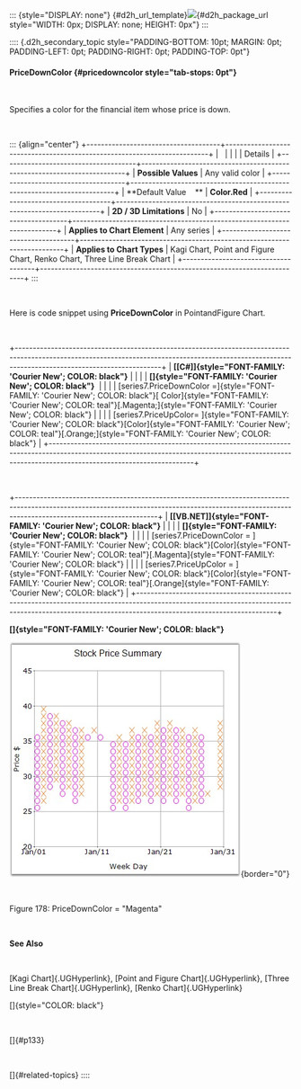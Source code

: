 ::: {style="DISPLAY: none"}
[](ms-xhelp:///?Id=d2h_url_template){#d2h_url_template}![](!package_url!){#d2h_package_url style="WIDTH: 0px; DISPLAY: none; HEIGHT: 0px"}
:::

:::: {.d2h_secondary_topic style="PADDING-BOTTOM: 10pt; MARGIN: 0pt; PADDING-LEFT: 0pt; PADDING-RIGHT: 0pt; PADDING-TOP: 0pt"}
#### PriceDownColor {#pricedowncolor style="tab-stops: 0pt"}

 

Specifies a color for the financial item whose price is down.

 

::: {align="center"}
+-------------------------------------+-------------------------------------------------------------------------+
|                                                                                                               |
|                                                                                                               |
| Details                                                                                                       |
+-------------------------------------+-------------------------------------------------------------------------+
| **Possible Values**                 | Any valid color                                                         |
+-------------------------------------+-------------------------------------------------------------------------+
| **Default Value    **               | **Color.Red**                                                           |
+-------------------------------------+-------------------------------------------------------------------------+
| **2D / 3D Limitations**             | No                                                                      |
+-------------------------------------+-------------------------------------------------------------------------+
| **Applies to Chart Element**        | Any series                                                              |
+-------------------------------------+-------------------------------------------------------------------------+
| **Applies to Chart Types**          | Kagi Chart, Point and Figure Chart, Renko Chart, Three Line Break Chart |
+-------------------------------------+-------------------------------------------------------------------------+
:::

 

Here is code snippet using **PriceDownColor** in PointandFigure Chart.

 

+----------------------------------------------------------------------------------------------------------------------------------------------------------------------------------------------------+
| **[\[C#\]]{style="FONT-FAMILY: 'Courier New'; COLOR: black"}**                                                                                                                                     |
|                                                                                                                                                                                                    |
| **[]{style="FONT-FAMILY: 'Courier New'; COLOR: black"}**                                                                                                                                           |
|                                                                                                                                                                                                    |
| [series7.PriceDownColor =]{style="FONT-FAMILY: 'Courier New'; COLOR: black"}[ Color]{style="FONT-FAMILY: 'Courier New'; COLOR: teal"}[.Magenta;]{style="FONT-FAMILY: 'Courier New'; COLOR: black"} |
|                                                                                                                                                                                                    |
| [series7.PriceUpColor= ]{style="FONT-FAMILY: 'Courier New'; COLOR: black"}[Color]{style="FONT-FAMILY: 'Courier New'; COLOR: teal"}[.Orange;]{style="FONT-FAMILY: 'Courier New'; COLOR: black"}     |
+----------------------------------------------------------------------------------------------------------------------------------------------------------------------------------------------------+

 

+---------------------------------------------------------------------------------------------------------------------------------------------------------------------------------------------------+
| **[\[VB.NET\]]{style="FONT-FAMILY: 'Courier New'; COLOR: black"}**                                                                                                                                |
|                                                                                                                                                                                                   |
| **[]{style="FONT-FAMILY: 'Courier New'; COLOR: black"}**                                                                                                                                          |
|                                                                                                                                                                                                   |
| [series7.PriceDownColor = ]{style="FONT-FAMILY: 'Courier New'; COLOR: black"}[Color]{style="FONT-FAMILY: 'Courier New'; COLOR: teal"}[.Magenta]{style="FONT-FAMILY: 'Courier New'; COLOR: black"} |
|                                                                                                                                                                                                   |
| [series7.PriceUpColor = ]{style="FONT-FAMILY: 'Courier New'; COLOR: black"}[Color]{style="FONT-FAMILY: 'Courier New'; COLOR: teal"}[.Orange]{style="FONT-FAMILY: 'Courier New'; COLOR: black"}    |
+---------------------------------------------------------------------------------------------------------------------------------------------------------------------------------------------------+

**[]{style="FONT-FAMILY: 'Courier New'; COLOR: black"}** 

![](ImagesExt/image84_178.jpg){border="0"}

 

Figure 178: PriceDownColor = \"Magenta\"

 

**See Also**

 

[Kagi Chart]{.UGHyperlink}, [Point and Figure Chart]{.UGHyperlink}, [Three Line Break Chart]{.UGHyperlink}, [Renko Chart]{.UGHyperlink}

[]{style="COLOR: black"} 

 

[]{#p133} 

 

[]{#related-topics}
::::
